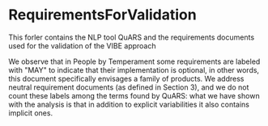 # RequirementsForValidation
This forler contains the NLP tool QuARS and the requirements documents used for the validation of the VIBE approach


We observe that in People by Temperament some requirements are labeled with "MAY" to indicate that their implementation is optional, in other words, this document specifically envisages a family of products. We address neutral requirement documents (as defined in Section 3), and we do not count these labels among the terms found by QuARS: what we have shown with the analysis is that in addition to explicit variabilities it also contains implicit ones.
